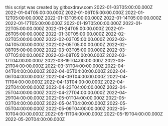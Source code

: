 this script was created by gitboxdraw.com
2022-01-03T05:00:00.000Z
2022-01-04T05:00:00.000Z
2022-01-06T05:00:00.000Z
2022-01-12T05:00:00.000Z
2022-01-13T05:00:00.000Z
2022-01-14T05:00:00.000Z
2022-01-17T05:00:00.000Z
2022-01-19T05:00:00.000Z
2022-01-22T05:00:00.000Z
2022-01-24T05:00:00.000Z
2022-01-26T05:00:00.000Z
2022-01-30T05:00:00.000Z
2022-02-02T05:00:00.000Z
2022-02-03T05:00:00.000Z
2022-02-04T05:00:00.000Z
2022-02-05T05:00:00.000Z
2022-02-08T05:00:00.000Z
2022-03-03T05:00:00.000Z
2022-03-07T05:00:00.000Z
2022-03-08T05:00:00.000Z
2022-03-17T04:00:00.000Z
2022-03-19T04:00:00.000Z
2022-03-21T04:00:00.000Z
2022-03-31T04:00:00.000Z
2022-04-04T04:00:00.000Z
2022-04-05T04:00:00.000Z
2022-04-06T04:00:00.000Z
2022-04-09T04:00:00.000Z
2022-04-11T04:00:00.000Z
2022-04-13T04:00:00.000Z
2022-04-22T04:00:00.000Z
2022-04-23T04:00:00.000Z
2022-04-25T04:00:00.000Z
2022-04-27T04:00:00.000Z
2022-04-29T04:00:00.000Z
2022-05-01T04:00:00.000Z
2022-05-03T04:00:00.000Z
2022-05-04T04:00:00.000Z
2022-05-05T04:00:00.000Z
2022-05-09T04:00:00.000Z
2022-05-10T04:00:00.000Z
2022-05-11T04:00:00.000Z
2022-05-19T04:00:00.000Z
2022-05-20T04:00:00.000Z
